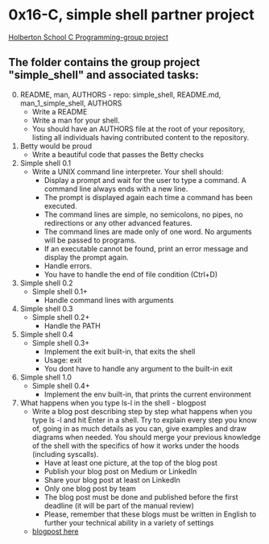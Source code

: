 # 0x16-C, simple shell partner project

[Holberton School C Programming-group project](https://github.com/corbinenterline1/simple_shell.git)

## The folder contains the group project "simple_shell" and associated tasks:

0. README, man, AUTHORS - repo: simple_shell, README.md, man_1_simple_shell, AUTHORS
	* Write a README
	* Write a man for your shell.
	* You should have an AUTHORS file at the root of your repository, listing all individuals having contributed content to the repository.
1. Betty would be proud
	* Write a beautiful code that passes the Betty checks
3. Simple shell 0.1
	* Write a UNIX command line interpreter.
		Your shell should:
		* Display a prompt and wait for the user to type a command. A command line always ends with a new line.
		* The prompt is displayed again each time a command has been executed.
		* The command lines are simple, no semicolons, no pipes, no redirections or any other advanced features.
		* The command lines are made only of one word. No arguments will be passed to programs.
		* If an executable cannot be found, print an error message and display the prompt again.
		* Handle errors.
		* You have to handle the end of file condition (Ctrl+D)
5. Simple shell 0.2
	* Simple shell 0.1+
		* Handle command lines with arguments
7. Simple shell 0.3
	* Simple shell 0.2+
		* Handle the PATH
8. Simple shell 0.4
	* Simple shell 0.3+
		* Implement the exit built-in, that exits the shell
		* Usage: exit
		* You dont have to handle any argument to the built-in exit
11. Simple shell 1.0
	* Simple shell 0.4+
		* Implement the env built-in, that prints the current environment
22. What happens when you type ls-l in the shell - blogpost
	* Write a blog post describing step by step what happens when you type ls -l and hit Enter in a shell. Try to explain every step you know of, going in as much details as you can, give examples and draw diagrams when needed. You should merge your previous knowledge of the shell with the specifics of how it works under the hoods (including syscalls).
		* Have at least one picture, at the top of the blog post
		* Publish your blog post on Medium or LinkedIn
		* Share your blog post at least on LinkedIn
		* Only one blog post by team
		* The blog post must be done and published before the first deadline (it will be part of the manual review)
		* Please, remember that these blogs must be written in English to further your technical ability in a variety of settings
	* [blogpost here](https://www.linkedin.com/pulse/mini-shell-advanced-command-line-interpreter-jill-rogers)
